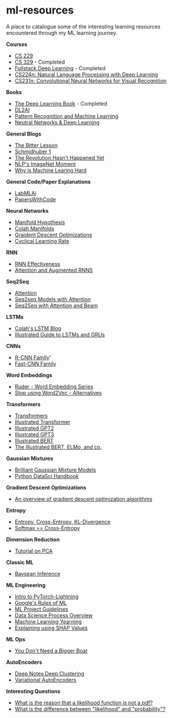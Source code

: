 # ml-resources

A place to catalogue some of the interesting learning resources encountered through my ML learning journey.


**Courses**
* [CS 229](https://see.stanford.edu/Course/CS229)
* [CS 329](https://stanford-cs329s.github.io/syllabus.html) - Completed
* [Fullstack Deep Learning](https://fullstackdeeplearning.com/spring2021/) - Completed
* [CS224n: Natural Language Processing with Deep Learning](http://web.stanford.edu/class/cs224n/)
* [CS231n: Convolutional Neural Networks for Visual Recognition](http://cs231n.stanford.edu/schedule.html)
  
**Books**
* [The Deep Learning Book](https://www.deeplearningbook.org/) - Completed
* [DL2AI](https://d2l.ai/index.html)
* [Pattern Recognition and Machine Learning](https://www.goodreads.com/book/show/55881.Pattern_Recognition_and_Machine_Learning)
* [Neutral Networks & Deep Learning](http://neuralnetworksanddeeplearning.com/)


**General Blogs**
* [The Bitter Lesson](http://www.incompleteideas.net/IncIdeas/BitterLesson.html)
* [Schmidhuber 1](https://people.idsia.ch/~juergen/most-cited-neural-nets.html)
* [The Revolution Hasn't Happened Yet](https://medium.com/@mijordan3/artificial-intelligence-the-revolution-hasnt-happened-yet-5e1d5812e1e7)
* [NLP's ImageNet Moment](https://thegradient.pub/nlp-imagenet/)
* [Why is Machine Learing Hard](http://ai.stanford.edu/~zayd/why-is-machine-learning-hard.html)


**General Code/Paper Explanations**
* [LabMLAi](https://nn.labml.ai/index.html)
* [PapersWithCode](https://paperswithcode.com/)


**Neural Networks**
* [Manifold Hypothesis](https://deepai.org/machine-learning-glossary-and-terms/manifold-hypothesis)
* [Colah Manifolds](https://colah.github.io/posts/2014-03-NN-Manifolds-Topology/)
* [Graident Descent Optimizations](https://ruder.io/optimizing-gradient-descent/)
* [Cyclical Learning Rate](https://arxiv.org/pdf/1506.01186.pdf)

**RNN**
* [RNN Effectiveness](http://karpathy.github.io/2015/05/21/rnn-effectiveness/)
* [Attention and Augmented RNNS](https://distill.pub/2016/augmented-rnns/)

**Seq2Seq**
* [Attention](https://lilianweng.github.io/lil-log/2018/06/24/attention-attention.html#a-family-of-attention-mechanisms)
* [Seq2seq Models with Attention](https://jalammar.github.io/visualizing-neural-machine-translation-mechanics-of-seq2seq-models-with-attention/)
* [Seq2Seq with Attention and Beam](https://guillaumegenthial.github.io/sequence-to-sequence.html)

**LSTMs**
* [Colah's LSTM Blog](https://colah.github.io/posts/2015-08-Understanding-LSTMs/)
* [Illustrated Guide to LSTMs and GRUs](https://towardsdatascience.com/illustrated-guide-to-lstms-and-gru-s-a-step-by-step-explanation-44e9eb85bf21)

**CNNs**
* [R-CNN Family](https://lilianweng.github.io/lil-log/2017/12/31/object-recognition-for-dummies-part-3.html)'
* [Fast-CNN Family](https://lilianweng.github.io/lil-log/2018/12/27/object-detection-part-4.html)

**Word Embeddings**
* [Ruder - Word Embedding Series](https://ruder.io/word-embeddings-1/)
* [Stop using Word2Vec - Alternatives](https://multithreaded.stitchfix.com/blog/2017/10/18/stop-using-word2vec/)

**Transformers**
* [Transformers](https://lilianweng.github.io/lil-log/2020/04/07/the-transformer-family.html)
* [Illustrated Transformer](http://jalammar.github.io/illustrated-transformer/)
* [Illustrated GPT2](http://jalammar.github.io/illustrated-gpt2/)
* [Illustrated GPT3](http://jalammar.github.io/how-gpt3-works-visualizations-animations/)
* [Illustrated BERT](http://jalammar.github.io/a-visual-guide-to-using-bert-for-the-first-time/)
* [The Illustrated BERT, ELMo, and co.](http://jalammar.github.io/illustrated-bert/)

**Gaussian Mixtures**
* [Brilliant Gaussian Mixture Models](https://brilliant.org/wiki/gaussian-mixture-model/)
* [Python DataSci Handbook](https://jakevdp.github.io/PythonDataScienceHandbook/05.12-gaussian-mixtures.html)
  
**Gradient Descent Optimizations**
* [An overview of gradient descent optimization algorithms](https://ruder.io/optimizing-gradient-descent/)

**Entropy**
* [Entropy, Cross-Entropy, KL-Divergence](https://www.youtube.com/watch?v=ErfnhcEV1O8&ab_channel=Aur%C3%A9lienG%C3%A9ron)
* [Softmax == Cross-Entropy](https://cs231n.github.io/linear-classify/)

**Dimension Reduction**
* [Tutorial on PCA](https://arxiv.org/abs/1404.1100)

**Classic ML**
* [Baysean Inference](https://towardsdatascience.com/probability-concepts-explained-bayesian-inference-for-parameter-estimation-90e8930e5348)

**ML Engineering**
* [Intro to PyTorch-Lightning](https://towardsdatascience.com/from-pytorch-to-pytorch-lightning-a-gentle-introduction-b371b7caaf09)
* [Google's Rules of ML](https://developers.google.com/machine-learning/guides/rules-of-ml)
* [ML Project Guidelines](https://www.jeremyjordan.me/ml-projects-guide/)
* [Data Science Process Overview](https://docs.microsoft.com/en-us/azure/architecture/data-science-process/overview)
* [Machine Learning Yearning](https://www.goodreads.com/en/book/show/30741739-machine-learning-yearning)
* [Explaining using SHAP Values](https://github.com/slundberg/shap)

**ML Ops**
* [You Don't Need a Bigger Boat](https://github.com/jacopotagliabue/you-dont-need-a-bigger-boat)

**AutoEncoders**
* [Deep Notes Deep Clustering](https://deepnotes.io/deep-clustering)
* [Variational AutoEncoders](https://jaan.io/what-is-variational-autoencoder-vae-tutorial/)

**Interesting Questions**
* [What is the reason that a likelihood function is not a pdf?](https://stats.stackexchange.com/questions/31238/what-is-the-reason-that-a-likelihood-function-is-not-a-pdf)
* [What is the difference between "likelihood" and "probability"?](https://stats.stackexchange.com/questions/2641/what-is-the-difference-between-likelihood-and-probability)